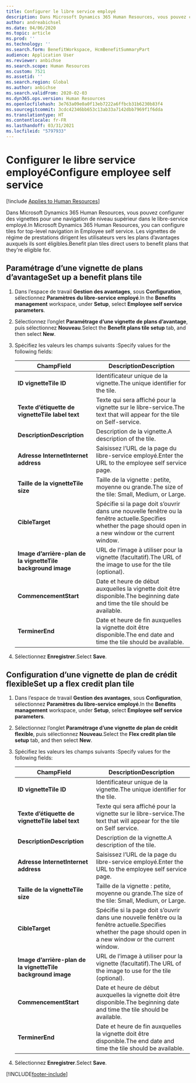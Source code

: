 ```yaml
---
title: Configurer le libre service employé
description: Dans Microsoft Dynamics 365 Human Resources, vous pouvez configurer des vignettes pour une navigation de niveau supérieur dans le libre-service employé.
author: andreabichsel
ms.date: 04/06/2020
ms.topic: article
ms.prod: ''
ms.technology: ''
ms.search.form: BenefitWorkspace, HcmBenefitSummaryPart
audience: Application User
ms.reviewer: anbichse
ms.search.scope: Human Resources
ms.custom: 7521
ms.assetid: ''
ms.search.region: Global
ms.author: anbichse
ms.search.validFrom: 2020-02-03
ms.dyn365.ops.version: Human Resources
ms.openlocfilehash: 3e763a09e0a0f13eb7222a6ffbcb31b6230b83f4
ms.sourcegitcommit: 3cdc42346bb653c13ab33a7142dbb7969f1f6dda
ms.translationtype: HT
ms.contentlocale: fr-FR
ms.lasthandoff: 03/31/2021
ms.locfileid: "5797933"
---
```

# <a name="configure-employee-self-service"></a><span data-ttu-id="f9097-103">Configurer le libre service employé</span><span class="sxs-lookup"><span data-stu-id="f9097-103">Configure employee self service</span></span>

[!include [Applies to Human Resources](../includes/applies-to-hr.md)]

<span data-ttu-id="f9097-104">Dans Microsoft Dynamics 365 Human Resources, vous pouvez configurer des vignettes pour une navigation de niveau supérieur dans le libre-service employé.</span><span class="sxs-lookup"><span data-stu-id="f9097-104">In Microsoft Dynamics 365 Human Resources, you can configure tiles for top-level navigation in Employee self service.</span></span> <span data-ttu-id="f9097-105">Les vignettes de régime de prestations dirigent les utilisateurs vers les plans d’avantages auxquels ils sont éligibles.</span><span class="sxs-lookup"><span data-stu-id="f9097-105">Benefit plan tiles direct users to benefit plans that they're eligible for.</span></span>

## <a name="set-up-a-benefit-plans-tile"></a><span data-ttu-id="f9097-106">Paramétrage d’une vignette de plans d’avantage</span><span class="sxs-lookup"><span data-stu-id="f9097-106">Set up a benefit plans tile</span></span>

1. <span data-ttu-id="f9097-107">Dans l’espace de travail **Gestion des avantages**, sous **Configuration**, sélectionnez **Paramètres du libre-service employé**.</span><span class="sxs-lookup"><span data-stu-id="f9097-107">In the **Benefits management** workspace, under **Setup**, select **Employee self service parameters**.</span></span>

2. <span data-ttu-id="f9097-108">Sélectionnez l’onglet **Paramétrage d’une vignette de plans d’avantage**, puis sélectionnez **Nouveau**.</span><span class="sxs-lookup"><span data-stu-id="f9097-108">Select the **Benefit plans tile setup** tab, and then select **New**.</span></span>

3. <span data-ttu-id="f9097-109">Spécifiez les valeurs les champs suivants :</span><span class="sxs-lookup"><span data-stu-id="f9097-109">Specify values for the following fields:</span></span>

   | <span data-ttu-id="f9097-110">Champ</span><span class="sxs-lookup"><span data-stu-id="f9097-110">Field</span></span> | <span data-ttu-id="f9097-111">Description</span><span class="sxs-lookup"><span data-stu-id="f9097-111">Description</span></span> |
   | --- | --- |
   | <span data-ttu-id="f9097-112">**ID vignette**</span><span class="sxs-lookup"><span data-stu-id="f9097-112">**Tile ID**</span></span> | <span data-ttu-id="f9097-113">Identificateur unique de la vignette.</span><span class="sxs-lookup"><span data-stu-id="f9097-113">The unique identifier for the tile.</span></span> |
   | <span data-ttu-id="f9097-114">**Texte d’étiquette de vignette**</span><span class="sxs-lookup"><span data-stu-id="f9097-114">**Tile label text**</span></span> | <span data-ttu-id="f9097-115">Texte qui sera affiché pour la vignette sur le libre-service.</span><span class="sxs-lookup"><span data-stu-id="f9097-115">The text that will appear for the tile on Self-service.</span></span> |
   | <span data-ttu-id="f9097-116">**Description**</span><span class="sxs-lookup"><span data-stu-id="f9097-116">**Description**</span></span> | <span data-ttu-id="f9097-117">Description de la vignette.</span><span class="sxs-lookup"><span data-stu-id="f9097-117">A description of the tile.</span></span> |
   | <span data-ttu-id="f9097-118">**Adresse Internet**</span><span class="sxs-lookup"><span data-stu-id="f9097-118">**Internet address**</span></span> | <span data-ttu-id="f9097-119">Saisissez l’URL de la page du libre-service employé.</span><span class="sxs-lookup"><span data-stu-id="f9097-119">Enter the URL to the employee self service page.</span></span> |
   | <span data-ttu-id="f9097-120">**Taille de la vignette**</span><span class="sxs-lookup"><span data-stu-id="f9097-120">**Tile size**</span></span> | <span data-ttu-id="f9097-121">Taille de la vignette : petite, moyenne ou grande.</span><span class="sxs-lookup"><span data-stu-id="f9097-121">The size of the tile: Small, Medium, or Large.</span></span> |
   | <span data-ttu-id="f9097-122">**Cible**</span><span class="sxs-lookup"><span data-stu-id="f9097-122">**Target**</span></span> | <span data-ttu-id="f9097-123">Spécifie si la page doit s’ouvrir dans une nouvelle fenêtre ou la fenêtre actuelle.</span><span class="sxs-lookup"><span data-stu-id="f9097-123">Specifies whether the page should open in a new window or the current window.</span></span> |
   | <span data-ttu-id="f9097-124">**Image d’arrière-plan de la vignette**</span><span class="sxs-lookup"><span data-stu-id="f9097-124">**Tile background image**</span></span> | <span data-ttu-id="f9097-125">URL de l’image à utiliser pour la vignette (facultatif).</span><span class="sxs-lookup"><span data-stu-id="f9097-125">The URL of the image to use for the tile (optional).</span></span> |
   | <span data-ttu-id="f9097-126">**Commencement**</span><span class="sxs-lookup"><span data-stu-id="f9097-126">**Start**</span></span> | <span data-ttu-id="f9097-127">Date et heure de début auxquelles la vignette doit être disponible.</span><span class="sxs-lookup"><span data-stu-id="f9097-127">The beginning date and time the tile should be available.</span></span> |
   | <span data-ttu-id="f9097-128">**Terminer**</span><span class="sxs-lookup"><span data-stu-id="f9097-128">**End**</span></span> | <span data-ttu-id="f9097-129">Date et heure de fin auxquelles la vignette doit être disponible.</span><span class="sxs-lookup"><span data-stu-id="f9097-129">The end date and time the tile should be available.</span></span> |

4. <span data-ttu-id="f9097-130">Sélectionnez **Enregistrer**.</span><span class="sxs-lookup"><span data-stu-id="f9097-130">Select **Save**.</span></span>

## <a name="set-up-a-flex-credit-plan-tile"></a><span data-ttu-id="f9097-131">Configuration d’une vignette de plan de crédit flexible</span><span class="sxs-lookup"><span data-stu-id="f9097-131">Set up a flex credit plan tile</span></span>

1. <span data-ttu-id="f9097-132">Dans l’espace de travail **Gestion des avantages**, sous **Configuration**, sélectionnez **Paramètres du libre-service employé**.</span><span class="sxs-lookup"><span data-stu-id="f9097-132">In the **Benefits management** workspace, under **Setup**, select **Employee self service parameters**.</span></span>

2. <span data-ttu-id="f9097-133">Sélectionnez l’onglet **Paramétrage d’une vignette de plan de crédit flexible**, puis sélectionnez **Nouveau**.</span><span class="sxs-lookup"><span data-stu-id="f9097-133">Select the **Flex credit plan tile setup** tab, and then select **New**.</span></span>

3. <span data-ttu-id="f9097-134">Spécifiez les valeurs les champs suivants :</span><span class="sxs-lookup"><span data-stu-id="f9097-134">Specify values for the following fields:</span></span>

   | <span data-ttu-id="f9097-135">Champ</span><span class="sxs-lookup"><span data-stu-id="f9097-135">Field</span></span> | <span data-ttu-id="f9097-136">Description</span><span class="sxs-lookup"><span data-stu-id="f9097-136">Description</span></span> |
   | --- | --- |
   | <span data-ttu-id="f9097-137">**ID vignette**</span><span class="sxs-lookup"><span data-stu-id="f9097-137">**Tile ID**</span></span> | <span data-ttu-id="f9097-138">Identificateur unique de la vignette.</span><span class="sxs-lookup"><span data-stu-id="f9097-138">The unique identifier for the tile.</span></span> |
   | <span data-ttu-id="f9097-139">**Texte d’étiquette de vignette**</span><span class="sxs-lookup"><span data-stu-id="f9097-139">**Tile label text**</span></span> | <span data-ttu-id="f9097-140">Texte qui sera affiché pour la vignette sur le libre-service.</span><span class="sxs-lookup"><span data-stu-id="f9097-140">The text that will appear for the tile on Self service.</span></span> |
   | <span data-ttu-id="f9097-141">**Description**</span><span class="sxs-lookup"><span data-stu-id="f9097-141">**Description**</span></span> | <span data-ttu-id="f9097-142">Description de la vignette.</span><span class="sxs-lookup"><span data-stu-id="f9097-142">A description of the tile.</span></span> |
   | <span data-ttu-id="f9097-143">**Adresse Internet**</span><span class="sxs-lookup"><span data-stu-id="f9097-143">**Internet address**</span></span> | <span data-ttu-id="f9097-144">Saisissez l’URL de la page du libre-service employé.</span><span class="sxs-lookup"><span data-stu-id="f9097-144">Enter the URL to the employee self service page.</span></span> |
   | <span data-ttu-id="f9097-145">**Taille de la vignette**</span><span class="sxs-lookup"><span data-stu-id="f9097-145">**Tile size**</span></span> | <span data-ttu-id="f9097-146">Taille de la vignette : petite, moyenne ou grande.</span><span class="sxs-lookup"><span data-stu-id="f9097-146">The size of the tile: Small, Medium, or Large.</span></span> |
   | <span data-ttu-id="f9097-147">**Cible**</span><span class="sxs-lookup"><span data-stu-id="f9097-147">**Target**</span></span> | <span data-ttu-id="f9097-148">Spécifie si la page doit s’ouvrir dans une nouvelle fenêtre ou la fenêtre actuelle.</span><span class="sxs-lookup"><span data-stu-id="f9097-148">Specifies whether the page should open in a new window or the current window.</span></span> |
   | <span data-ttu-id="f9097-149">**Image d’arrière-plan de la vignette**</span><span class="sxs-lookup"><span data-stu-id="f9097-149">**Tile background image**</span></span> | <span data-ttu-id="f9097-150">URL de l’image à utiliser pour la vignette (facultatif).</span><span class="sxs-lookup"><span data-stu-id="f9097-150">The URL of the image to use for the tile (optional).</span></span> |
   | <span data-ttu-id="f9097-151">**Commencement**</span><span class="sxs-lookup"><span data-stu-id="f9097-151">**Start**</span></span> | <span data-ttu-id="f9097-152">Date et heure de début auxquelles la vignette doit être disponible.</span><span class="sxs-lookup"><span data-stu-id="f9097-152">The beginning date and time the tile should be available.</span></span> |
   | <span data-ttu-id="f9097-153">**Terminer**</span><span class="sxs-lookup"><span data-stu-id="f9097-153">**End**</span></span> | <span data-ttu-id="f9097-154">Date et heure de fin auxquelles la vignette doit être disponible.</span><span class="sxs-lookup"><span data-stu-id="f9097-154">The end date and time the tile should be available.</span></span> |

4. <span data-ttu-id="f9097-155">Sélectionnez **Enregistrer**.</span><span class="sxs-lookup"><span data-stu-id="f9097-155">Select **Save**.</span></span>


[!INCLUDE[footer-include](../includes/footer-banner.md)]